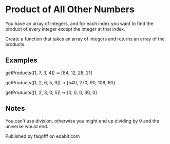 # Product of All Other Numbers

You have an array of integers, and for each index you want to find the product of every integer except the integer at that index.

Create a function that takes an array of integers and returns an array of the products.

## Examples

getProducts([1, 7, 3, 4]) ➞ [84, 12, 28, 21]

getProducts([1, 2, 6, 5, 9]) ➞ [540, 270, 90, 108, 60]

getProducts([1, 2, 3, 0, 5]) ➞ [0, 0, 0, 30, 0]

## Notes

You can't use division, otherwise you might end up dividing by 0 and the universe would end.

Published by faqofff on edabit.com
